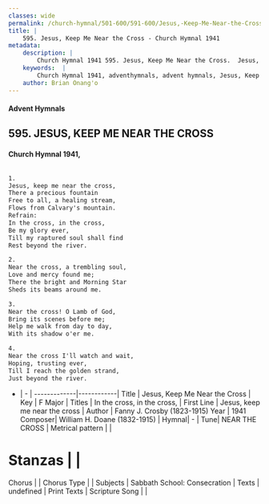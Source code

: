 ```yaml
---
classes: wide
permalink: /church-hymnal/501-600/591-600/Jesus,-Keep-Me-Near-the-Cross/
title: |
    595. Jesus, Keep Me Near the Cross - Church Hymnal 1941
metadata:
    description: |
        Church Hymnal 1941 595. Jesus, Keep Me Near the Cross.  Jesus, keep me near the cross,  There a precious fountain  Free to all, a healing stream,  Flows from Calvary's mountain.  
    keywords:  |
        Church Hymnal 1941, adventhymnals, advent hymnals, Jesus, Keep Me Near the Cross, Jesus, keep me near the cross. In the cross, in the cross, 
    author: Brian Onang'o
---
```


#### Advent Hymnals
## 595. JESUS, KEEP ME NEAR THE CROSS
####  Church Hymnal 1941,

```txt

1.
Jesus, keep me near the cross, 
There a precious fountain 
Free to all, a healing stream, 
Flows from Calvary's mountain. 
Refrain:
In the cross, in the cross, 
Be my glory ever, 
Till my raptured soul shall find 
Rest beyond the river. 

2.
Near the cross, a trembling soul, 
Love and mercy found me; 
There the bright and Morning Star 
Sheds its beams around me. 

3.
Near the cross! O Lamb of God, 
Bring its scenes before me; 
Help me walk from day to day, 
With its shadow o'er me. 

4.
Near the cross I'll watch and wait, 
Hoping, trusting ever, 
Till I reach the golden strand, 
Just beyond the river.

```

- |   -  |
-------------|------------|
Title | Jesus, Keep Me Near the Cross |
Key | F Major |
Titles | In the cross, in the cross,  |
First Line | Jesus, keep me near the cross |
Author | Fanny J. Crosby (1823-1915)
Year | 1941
Composer| William H. Doane (1832-1915) |
Hymnal|  - |
Tune| NEAR THE CROSS |
Metrical pattern | |
# Stanzas |  |
Chorus |  |
Chorus Type |  |
Subjects | Sabbath School: Consecration |
Texts | undefined |
Print Texts | 
Scripture Song |  |
    
